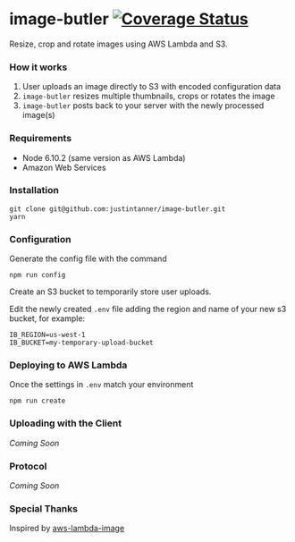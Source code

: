 # image-butler [![Coverage Status](https://coveralls.io/repos/github/justintanner/image-butler/badge.svg?branch=master)](https://coveralls.io/github/justintanner/image-butler?branch=master)

Resize, crop and rotate images using AWS Lambda and S3.

### How it works
 
 1) User uploads an image directly to S3 with encoded configuration data
 2) `image-butler` resizes multiple thumbnails, crops or rotates the image
 3) `image-butler` posts back to your server with the newly processed image(s) 
 
### Requirements

* Node 6.10.2 (same version as AWS Lambda)
* Amazon Web Services

### Installation

```
git clone git@github.com:justintanner/image-butler.git
yarn 
```

### Configuration

Generate the config file with the command
```
npm run config 
```

Create an S3 bucket to temporarily store user uploads.

Edit the newly created `.env` file adding the region and name of your new s3 bucket, for example: 

```
IB_REGION=us-west-1
IB_BUCKET=my-temporary-upload-bucket
```

### Deploying to AWS Lambda

Once the settings in `.env` match your environment

```
npm run create
```

### Uploading with the Client ###

*Coming Soon*

### Protocol

*Coming Soon*

### Special Thanks

Inspired by [aws-lambda-image][1]

[1]: https://github.com/ysugimoto/aws-lambda-image 

